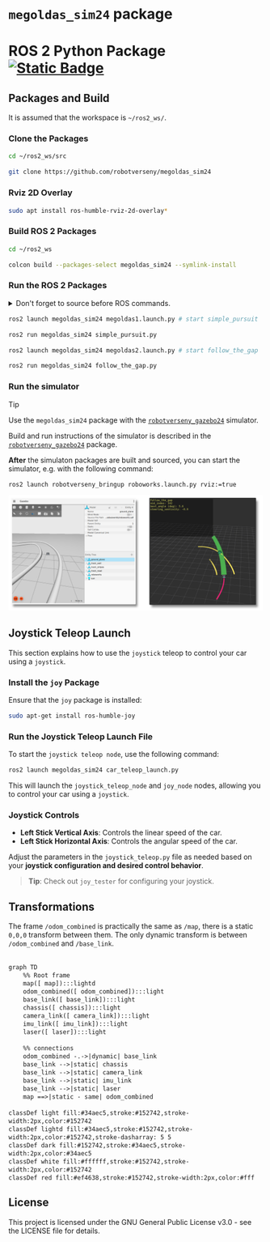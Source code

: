 # `megoldas_sim24` package
# ROS 2 Python Package [![Static Badge](https://img.shields.io/badge/ROS_2-Humble-34aec5)](https://docs.ros.org/en/humble/)

## Packages and Build

It is assumed that the workspace is `~/ros2_ws/`.

### Clone the Packages

```bash
cd ~/ros2_ws/src
```
```bash
git clone https://github.com/robotverseny/megoldas_sim24
```

### Rviz 2D Overlay

```bash
sudo apt install ros-humble-rviz-2d-overlay*
```

### Build ROS 2 Packages

```bash
cd ~/ros2_ws
```
```bash
colcon build --packages-select megoldas_sim24 --symlink-install
```

### Run the ROS 2 Packages

<details>
<summary>Don't forget to source before ROS commands.</summary>

```bash
source ~/ros2_ws/install/setup.bash
```
</details>

```bash
ros2 launch megoldas_sim24 megoldas1.launch.py # start simple_pursuit
```
```bash
ros2 run megoldas_sim24 simple_pursuit.py
```
```bash
ros2 launch megoldas_sim24 megoldas2.launch.py # start follow_the_gap
```
```bash
ros2 run megoldas_sim24 follow_the_gap.py
```

### Run the simulator

> [!TIP]
> Use the `megoldas_sim24` package with the [`robotverseny_gazebo24`](https://github.com/robotverseny/robotverseny_gazebo24/) simulator.

Build and run instructions of the simulator is described in the [`robotverseny_gazebo24`](https://github.com/robotverseny/robotverseny_gazebo24/) package.

**After** the simulaton packages are built and sourced, you can start the simulator, e.g. with the following command:

```bash
ros2 launch robotverseny_bringup roboworks.launch.py rviz:=true
```

![simulator01](img/sim01.png)

## Joystick Teleop Launch

This section explains how to use the `joystick` teleop to control your car using a `joystick`.

### Install the `joy` Package

Ensure that the `joy` package is installed:

```bash
sudo apt-get install ros-humble-joy
```

### Run the Joystick Teleop Launch File

To start the `joystick teleop node`, use the following command:

```bash
ros2 launch megoldas_sim24 car_teleop_launch.py
```

This will launch the `joystick_teleop_node` and `joy_node` nodes, allowing you to control your car using a `joystick`.

### Joystick Controls

- **Left Stick Vertical Axis**: Controls the linear speed of the car.
- **Left Stick Horizontal Axis**: Controls the angular speed of the car.

Adjust the parameters in the `joystick_teleop.py` file as needed based on your **joystick configuration and desired control behavior**.

> **Tip**: Check out `joy_tester` for configuring your joystick.

## Transformations

The frame `/odom_combined` is practically the same as `/map`, there is a static `0,0,0` transform between them. The only dynamic transform is between `/odom_combined` and `/base_link`.

```mermaid

graph TD
    %% Root frame
    map([ map]):::lightd
    odom_combined([ odom_combined]):::light
    base_link([ base_link]):::light
    chassis([ chassis]):::light
    camera_link([ camera_link]):::light
    imu_link([ imu_link]):::light
    laser([ laser]):::light

    %% connections
    odom_combined -.->|dynamic| base_link
    base_link -->|static| chassis
    base_link -->|static| camera_link
    base_link -->|static| imu_link
    base_link -->|static| laser
    map ==>|static - same| odom_combined

classDef light fill:#34aec5,stroke:#152742,stroke-width:2px,color:#152742  
classDef lightd fill:#34aec5,stroke:#152742,stroke-width:2px,color:#152742,stroke-dasharray: 5 5
classDef dark fill:#152742,stroke:#34aec5,stroke-width:2px,color:#34aec5
classDef white fill:#ffffff,stroke:#152742,stroke-width:2px,color:#152742
classDef red fill:#ef4638,stroke:#152742,stroke-width:2px,color:#fff

```


## License

This project is licensed under the GNU General Public License v3.0 - see the LICENSE file for details.
